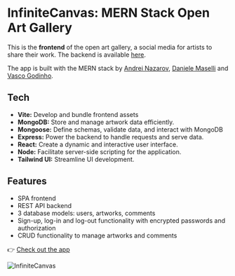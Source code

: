 # InfiniteCanvas: MERN Stack Open Art Gallery

This is the **frontend** of the open art gallery, a social media for artists to share their work. The backend is available [here](https://github.com/andrewnzrv/ironmedia-backend).

The app is built with the MERN stack by [Andrei Nazarov](https://www.linkedin.com/in/andrew-nazarov/), [Daniele Maselli](https://www.linkedin.com/in/daniele-maselli-878a88101/) and [Vasco Godinho](https://www.linkedin.com/in/vasco-godinho-2719ba168/).

## Tech
- **Vite:** Develop and bundle frontend assets
- **MongoDB:** Store and manage artwork data efficiently.
- **Mongoose:** Define schemas, validate data, and interact with MongoDB 
- **Express:** Power the backend to handle requests and serve data.
- **React:** Create a dynamic and interactive user interface.
- **Node:** Facilitate server-side scripting for the application.
- **Tailwind UI:** Streamline UI development.

## Features
- SPA frontend
- REST API backend
- 3 database models: users, artworks, comments
- Sign-up, log-in and log-out functionality with encrypted passwords and authorization
- CRUD functionality to manage artworks and comments

👉 [Check out the app](https://infinitecanvas.netlify.app/)

![InfiniteCanvas](https://github.com/andrewnzrv/ironmedia-frontend/assets/73107890/dd9c9b3f-522e-43ad-adaa-0b0c48d0a929)
